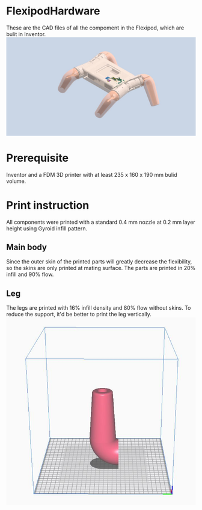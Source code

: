 # FlexipodHardware
These are the CAD files of all the compoment in the Flexipod, which are bulit in Inventor.
![image](https://github.com/boxiXia/FlexipodHardware/blob/master/images/flexipod_assembly.jpg)
# Prerequisite
Inventor and a FDM 3D printer with at least 235 x 160 x 190 mm bulid volume.
# Print instruction
All components were printed with a standard 0.4 mm nozzle at 0.2 mm layer height using Gyroid infill pattern.
## Main body
Since the outer skin of the printed parts will greatly decrease the flexibility, so the skins are only printed at mating surface. The parts are printed in 20% infill and 90% flow.
## Leg
The legs are printed with 16% infill density and 80% flow without skins. To reduce the support, it'd be better to print the leg vertically.
![image](https://github.com/boxiXia/FlexipodHardware/blob/master/images/leg_print.jpg)
